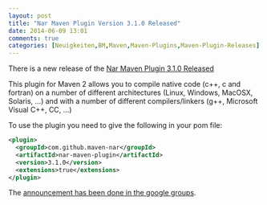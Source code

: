 ```yaml
---
layout: post
title: "Nar Maven Plugin Version 3.1.0 Released"
date: 2014-06-09 13:01
comments: true
categories: [Neuigkeiten,BM,Maven,Maven-Plugins,Maven-Plugin-Releases]
---
```

There is a new release of the [Nar Maven Plugin 3.1.0 Released](http://maven-nar.github.io/)

This plugin for Maven 2 allows you to compile native code (c++, c and fortran)
on a number of different architectures (Linux, Windows, MacOSX, Solaris, ...)
and with a number of different compilers/linkers (g++, Microsoft Visual C++,
CC, ...)

To use the plugin you need to give the following in your pom file:

``` xml
<plugin>
  <groupId>com.github.maven-nar</groupId>
  <artifactId>nar-maven-plugin</artifactId>
  <version>3.1.0</version>
  <extensions>true</extensions>
</plugin>
```

The [announcement has been done in the google groups](https://groups.google.com/forum/#!topic/maven-nar/aZrgbxHN9sY).
